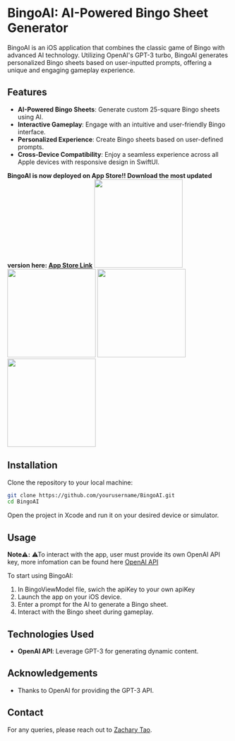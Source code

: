 # BingoAI: AI-Powered Bingo Sheet Generator

BingoAI is an iOS application that combines the classic game of Bingo with advanced AI technology. Utilizing OpenAI's GPT-3 turbo, BingoAI generates personalized Bingo sheets based on user-inputted prompts, offering a unique and engaging gameplay experience.

## Features



- **AI-Powered Bingo Sheets**: Generate custom 25-square Bingo sheets using AI.
- **Interactive Gameplay**: Engage with an intuitive and user-friendly Bingo interface.
- **Personalized Experience**: Create Bingo sheets based on user-defined prompts.
- **Cross-Device Compatibility**: Enjoy a seamless experience across all Apple devices with responsive design in SwiftUI.

**BingoAI is now deployed on App Store!! Download the most updated version here: [App Store Link](https://apps.apple.com/us/app/bingoai/id6475277285)**
<img src="https://github.com/ZacharyTao/BingoAI/assets/111452513/b1e18e9e-013d-4138-bf33-238bede4512d" width="200"/> <img src="https://github.com/ZacharyTao/BingoAI/assets/111452513/72e364df-8ace-4d5f-80e5-2c2ede241782" width="200"/> <img src="https://github.com/ZacharyTao/BingoAI/assets/111452513/9ff5e675-0688-4e27-bc7d-f77fad845a8e" width="200"/> <img src="https://github.com/ZacharyTao/BingoAI/assets/111452513/5925cc45-2208-4b59-9193-e6df57077d69" width="200"/>

## Installation

Clone the repository to your local machine:

```bash
git clone https://github.com/yourusername/BingoAI.git
cd BingoAI
```

Open the project in Xcode and run it on your desired device or simulator.

## Usage

**Note⚠️:** ⚠To interact with the app, user must provide its own OpenAI API key, more infomation can be found here [OpenAI API](https://help.openai.com/en/articles/4936850-where-do-i-find-my-api-key)

To start using BingoAI:

1. In BingoViewModel file, swich the apiKey to your own apiKey
2. Launch the app on your iOS device.
3. Enter a prompt for the AI to generate a Bingo sheet.
4. Interact with the Bingo sheet during gameplay.

## Technologies Used

- **OpenAI API**: Leverage GPT-3 for generating dynamic content.

## Acknowledgements

- Thanks to OpenAI for providing the GPT-3 API.

## Contact

For any queries, please reach out to [Zachary Tao](mailto:zacharywtao@gmail.com).
